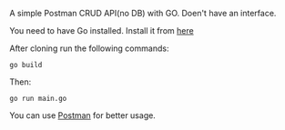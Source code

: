 A simple Postman CRUD API(no DB) with GO.
Doen't have an interface.

You need to have Go installed. Install it from [here](https://go.dev/dl/)

After cloning run the following commands:
~~~
go build
~~~

Then:
~~~
go run main.go
~~~

You can use [Postman](https://www.postman.com/downloads/) for better usage.
